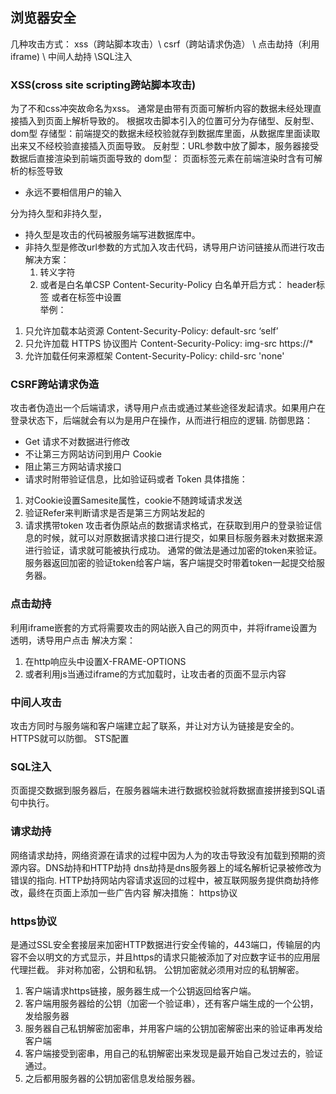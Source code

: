 ## 浏览器安全  
几种攻击方式：  xss（跨站脚本攻击）\ csrf（跨站请求伪造） \ 点击劫持（利用iframe) \ 中间人劫持 \SQL注入


### XSS(cross site scripting跨站脚本攻击)
为了不和css冲突故命名为xss。
通常是由带有页面可解析内容的数据未经处理直接插入到页面上解析导致的。
根据攻击脚本引入的位置可分为存储型、反射型、dom型
存储型：前端提交的数据未经校验就存到数据库里面，从数据库里面读取出来又不经校验直接插入页面导致。
反射型：URL参数中放了脚本，服务器接受数据后直接渲染到前端页面导致的
dom型： 页面标签元素在前端渲染时含有可解析的标签导致
- 永远不要相信用户的输入

分为持久型和非持久型，
- 持久型是攻击的代码被服务端写进数据库中。
- 非持久型是修改url参数的方式加入攻击代码，诱导用户访问链接从而进行攻击
解决方案：  
    1. 转义字符
    2. 或者是白名单CSP Content-Security-Policy
白名单开启方式：  header标签  或者在<meta>标签中设置    
举例：
1. 只允许加载本站资源
Content-Security-Policy: default-src ‘self’
2. 只允许加载 HTTPS 协议图片
Content-Security-Policy: img-src https://*
3. 允许加载任何来源框架
Content-Security-Policy: child-src 'none'


### CSRF跨站请求伪造
攻击者伪造出一个后端请求，诱导用户点击或通过某些途径发起请求。如果用户在登录状态下，后端就会有以为是用户在操作，从而进行相应的逻辑.
防御思路： 
- Get 请求不对数据进行修改
- 不让第三方网站访问到用户 Cookie
- 阻止第三方网站请求接口 
- 请求时附带验证信息，比如验证码或者 Token
具体措施：
1. 对Cookie设置Samesite属性，cookie不随跨域请求发送
2. 验证Refer来判断请求是否是第三方网站发起的
3. 请求携带token
攻击者伪原站点的数据请求格式，在获取到用户的登录验证信息的时候，就可以对原数据请求接口进行提交，如果目标服务器未对数据来源进行验证，请求就可能被执行成功。
通常的做法是通过加密的token来验证。服务器返回加密的验证token给客户端，客户端提交时带着token一起提交给服务器。


### 点击劫持
利用iframe嵌套的方式将需要攻击的网站嵌入自己的网页中，并将iframe设置为透明，诱导用户点击
解决方案： 
1. 在http响应头中设置X-FRAME-OPTIONS
2. 或者利用js当通过iframe的方式加载时，让攻击者的页面不显示内容


### 中间人攻击
攻击方同时与服务端和客户端建立起了联系，并让对方认为链接是安全的。HTTPS就可以防御。
STS配置

### SQL注入
页面提交数据到服务器后，在服务器端未进行数据校验就将数据直接拼接到SQL语句中执行。

### 请求劫持
网络请求劫持，网络资源在请求的过程中因为人为的攻击导致没有加载到预期的资源内容。DNS劫持和HTTP劫持
dns劫持是dns服务器上的域名解析记录被修改为错误的指向.
HTTP劫持网站内容请求返回的过程中，被互联网服务提供商劫持修改，最终在页面上添加一些广告内容
解决措施： https协议

### https协议
是通过SSL安全套接层来加密HTTP数据进行安全传输的，443端口，传输层的内容不会以明文的方式显示，并且https的请求只能被添加了对应数字证书的应用层代理拦截。
非对称加密，公钥和私钥。
公钥加密就必须用对应的私钥解密。
1. 客户端请求https链接，服务器生成一个公钥返回给客户端。
2. 客户端用服务器给的公钥（加密一个验证串），还有客户端生成的一个公钥，发给服务器
3. 服务器自己私钥解密加密串，并用客户端的公钥加密解密出来的验证串再发给客户端
4. 客户端接受到密串，用自己的私钥解密出来发现是最开始自己发过去的，验证通过。
5. 之后都用服务器的公钥加密信息发给服务器。